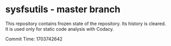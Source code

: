 # sysfsutils - master branch

This repository contains frozen state of the repository.
Its history is cleared. It is used only for static code
analysis with Codacy.

Commit Time: 1703742642